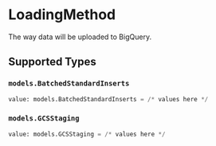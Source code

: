 # LoadingMethod

The way data will be uploaded to BigQuery.


## Supported Types

### `models.BatchedStandardInserts`

```python
value: models.BatchedStandardInserts = /* values here */
```

### `models.GCSStaging`

```python
value: models.GCSStaging = /* values here */
```

